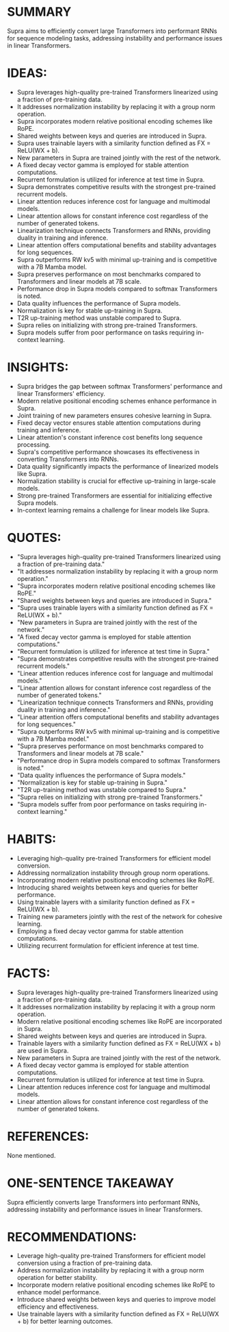 # SUMMARY
Supra aims to efficiently convert large Transformers into performant RNNs for sequence modeling tasks, addressing instability and performance issues in linear Transformers.

# IDEAS:
- Supra leverages high-quality pre-trained Transformers linearized using a fraction of pre-training data.
- It addresses normalization instability by replacing it with a group norm operation.
- Supra incorporates modern relative positional encoding schemes like RoPE.
- Shared weights between keys and queries are introduced in Supra.
- Supra uses trainable layers with a similarity function defined as FX = ReLU(WX + b).
- New parameters in Supra are trained jointly with the rest of the network.
- A fixed decay vector gamma is employed for stable attention computations.
- Recurrent formulation is utilized for inference at test time in Supra.
- Supra demonstrates competitive results with the strongest pre-trained recurrent models.
- Linear attention reduces inference cost for language and multimodal models.
- Linear attention allows for constant inference cost regardless of the number of generated tokens.
- Linearization technique connects Transformers and RNNs, providing duality in training and inference.
- Linear attention offers computational benefits and stability advantages for long sequences.
- Supra outperforms RW kv5 with minimal up-training and is competitive with a 7B Mamba model.
- Supra preserves performance on most benchmarks compared to Transformers and linear models at 7B scale.
- Performance drop in Supra models compared to softmax Transformers is noted.
- Data quality influences the performance of Supra models.
- Normalization is key for stable up-training in Supra.
- T2R up-training method was unstable compared to Supra.
- Supra relies on initializing with strong pre-trained Transformers.
- Supra models suffer from poor performance on tasks requiring in-context learning.

# INSIGHTS:
- Supra bridges the gap between softmax Transformers' performance and linear Transformers' efficiency.
- Modern relative positional encoding schemes enhance performance in Supra.
- Joint training of new parameters ensures cohesive learning in Supra.
- Fixed decay vector ensures stable attention computations during training and inference.
- Linear attention's constant inference cost benefits long sequence processing.
- Supra's competitive performance showcases its effectiveness in converting Transformers into RNNs.
- Data quality significantly impacts the performance of linearized models like Supra.
- Normalization stability is crucial for effective up-training in large-scale models.
- Strong pre-trained Transformers are essential for initializing effective Supra models.
- In-context learning remains a challenge for linear models like Supra.

# QUOTES:
- "Supra leverages high-quality pre-trained Transformers linearized using a fraction of pre-training data."
- "It addresses normalization instability by replacing it with a group norm operation."
- "Supra incorporates modern relative positional encoding schemes like RoPE."
- "Shared weights between keys and queries are introduced in Supra."
- "Supra uses trainable layers with a similarity function defined as FX = ReLU(WX + b)."
- "New parameters in Supra are trained jointly with the rest of the network."
- "A fixed decay vector gamma is employed for stable attention computations."
- "Recurrent formulation is utilized for inference at test time in Supra."
- "Supra demonstrates competitive results with the strongest pre-trained recurrent models."
- "Linear attention reduces inference cost for language and multimodal models."
- "Linear attention allows for constant inference cost regardless of the number of generated tokens."
- "Linearization technique connects Transformers and RNNs, providing duality in training and inference."
- "Linear attention offers computational benefits and stability advantages for long sequences."
- "Supra outperforms RW kv5 with minimal up-training and is competitive with a 7B Mamba model."
- "Supra preserves performance on most benchmarks compared to Transformers and linear models at 7B scale."
- "Performance drop in Supra models compared to softmax Transformers is noted."
- "Data quality influences the performance of Supra models."
- "Normalization is key for stable up-training in Supra."
- "T2R up-training method was unstable compared to Supra."
- "Supra relies on initializing with strong pre-trained Transformers."
- "Supra models suffer from poor performance on tasks requiring in-context learning."

# HABITS:
- Leveraging high-quality pre-trained Transformers for efficient model conversion.
- Addressing normalization instability through group norm operations.
- Incorporating modern relative positional encoding schemes like RoPE.
- Introducing shared weights between keys and queries for better performance.
- Using trainable layers with a similarity function defined as FX = ReLU(WX + b).
- Training new parameters jointly with the rest of the network for cohesive learning.
- Employing a fixed decay vector gamma for stable attention computations.
- Utilizing recurrent formulation for efficient inference at test time.

# FACTS:
- Supra leverages high-quality pre-trained Transformers linearized using a fraction of pre-training data.
- It addresses normalization instability by replacing it with a group norm operation.
- Modern relative positional encoding schemes like RoPE are incorporated in Supra.
- Shared weights between keys and queries are introduced in Supra.
- Trainable layers with a similarity function defined as FX = ReLU(WX + b) are used in Supra.
- New parameters in Supra are trained jointly with the rest of the network.
- A fixed decay vector gamma is employed for stable attention computations.
- Recurrent formulation is utilized for inference at test time in Supra.
- Linear attention reduces inference cost for language and multimodal models.
- Linear attention allows for constant inference cost regardless of the number of generated tokens.

# REFERENCES:
None mentioned.

# ONE-SENTENCE TAKEAWAY
Supra efficiently converts large Transformers into performant RNNs, addressing instability and performance issues in linear Transformers.

# RECOMMENDATIONS:
- Leverage high-quality pre-trained Transformers for efficient model conversion using a fraction of pre-training data.
- Address normalization instability by replacing it with a group norm operation for better stability.
- Incorporate modern relative positional encoding schemes like RoPE to enhance model performance.
- Introduce shared weights between keys and queries to improve model efficiency and effectiveness.
- Use trainable layers with a similarity function defined as FX = ReLU(WX + b) for better learning outcomes.